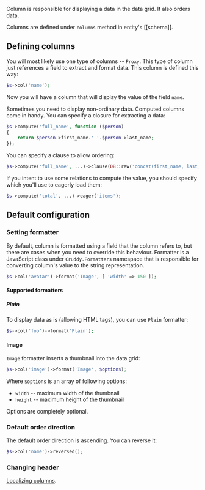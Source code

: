 Column is responsible for displaying a data in the data grid. It also orders data.

Columns are defined under `columns` method in entity's [[schema]].

## Defining columns

You will most likely use one type of columns -- `Proxy`. This type of column just
references a field to extract and format data. This column is defined this way:

```php
$s->col('name');
```

Now you will have a column that will display the value of the field `name`.

Sometimes you need to display non-ordinary data. Computed columns come in handy.
You can specify a closure for extracting a data:

```php
$s->compute('full_name', function ($person)
{
    return $person->first_name.' '.$person->last_name;
});
```

You can specify a clause to allow ordering:

```php
$s->compute('full_name', ...)->clause(DB::raw('concat(first_name, last_name)'));
```

If you intent to use some relations to compute the value, you should specify which you'll use
to eagerly load them:

```php
$s->compute('total', ...)->eager('items');
```

## Default configuration

### Setting formatter

By default, column is formatted using a field that the column refers to, but there
are cases when you need to override this behaviour. Formatter is a JavaScript class
under `Cruddy.Formatters` namespace that is responsible for converting column's value
to the string representation.

```php
$s->col('avatar')->format('Image', [ 'width' => 150 ]);
```

#### Supported formatters

##### Plain

To display data as is (allowing HTML tags), you can use `Plain` formatter:

```php
$s->col('foo')->format('Plain');
```

#### Image

`Image` formatter inserts a thumbnail into the data grid:

```php
$s->col('image')->format('Image', $options);
```

Where `$options` is an array of following options:

- `width` -- maximum width of the thumbnail
- `height` -- maximum height of the thumbnail

Options are completely optional.

### Default order direction

The default order direction is ascending. You can reverse it:

```php
$s->col('name')->reversed();
```

### Changing header

[Localizing columns](localization#changing-labels).